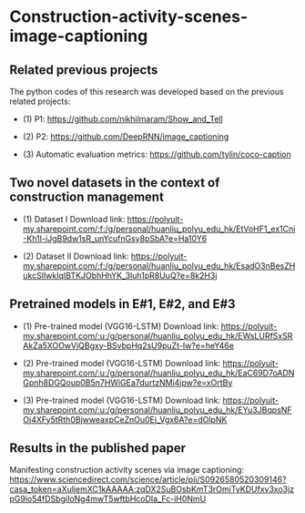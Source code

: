 Construction-activity-scenes-image-captioning
===================

## Related previous projects ##

The python codes of this research was developed based on the previous related projects:
- (1) P1: https://github.com/nikhilmaram/Show_and_Tell

- (2) P2: https://github.com/DeepRNN/image_captioning

- (3) Automatic evaluation metrics: https://github.com/tylin/coco-caption

## Two novel datasets in the context of construction management ##

- (1) Dataset I Download link: https://polyuit-my.sharepoint.com/:f:/g/personal/huanliu_polyu_edu_hk/EtVoHF1_ex1Cni-Kh1I-iJgB9dw1sR_unYcufnGsy8pSbA?e=Ha10Y6

- (2) Dataset II Download link: https://polyuit-my.sharepoint.com/:f:/g/personal/huanliu_polyu_edu_hk/EsadO3nBesZHukcSlIwkIqIBTKJObhHhYK_3luh1pR8UuQ?e=8k2H3j

## Pretrained models in E#1, E#2, and E#3 ##

- (1) Pre-trained model (VGG16-LSTM) Download link: https://polyuit-my.sharepoint.com/:u:/g/personal/huanliu_polyu_edu_hk/EWsLURfSxSRAkZa5XOOwVjQBgxy-BSvbpHq2sU9puZt-Iw?e=heY46e

- (2) Pre-trained model (VGG16-LSTM) Download link: https://polyuit-my.sharepoint.com/:u:/g/personal/huanliu_polyu_edu_hk/EaC69D7oADNGpnh8DGQoup0B5n7HWiGEa7durtzNMi4jpw?e=xOrtBy

- (3) Pre-trained model (VGG16-LSTM) Download link: https://polyuit-my.sharepoint.com/:u:/g/personal/huanliu_polyu_edu_hk/EYu3JBqpsNFOj4XFy5tRth0BjwweaxpCeZnOu0Ej_Vgx6A?e=dOlpNK

## Results in the published paper ##
Manifesting construction activity scenes via image captioning: https://www.sciencedirect.com/science/article/pii/S0926580520309146?casa_token=aXuljemXC1kAAAAA:zqDX2SuBOsbKmT3rOmiTyKDUfxv3xo3jzpG9io54fDSbgiIoNg4mwT5wftbHcoDIa_Fc-iH0NmU
